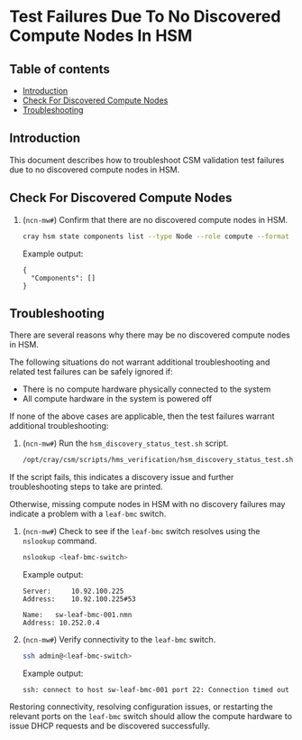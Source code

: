 # Test Failures Due To No Discovered Compute Nodes In HSM

## Table of contents

- [Introduction](#introduction)
- [Check For Discovered Compute Nodes](#check-for-discovered-compute-nodes)
- [Troubleshooting](#troubleshooting)

## Introduction

This document describes how to troubleshoot CSM validation test failures due to no discovered compute nodes in HSM.

## Check For Discovered Compute Nodes

1. (`ncn-mw#`) Confirm that there are no discovered compute nodes in HSM.

    ```bash
    cray hsm state components list --type Node --role compute --format json
    ```

    Example output:

    ```text
    {
      "Components": []
    }
    ```

## Troubleshooting

There are several reasons why there may be no discovered compute nodes in HSM.

The following situations do not warrant additional troubleshooting and related test failures can be safely ignored if:

- There is no compute hardware physically connected to the system
- All compute hardware in the system is powered off

If none of the above cases are applicable, then the test failures warrant additional troubleshooting:

1. (`ncn-mw#`) Run the `hsm_discovery_status_test.sh` script.

    ```bash
    /opt/cray/csm/scripts/hms_verification/hsm_discovery_status_test.sh
    ```

If the script fails, this indicates a discovery issue and further troubleshooting steps to take are printed.

Otherwise, missing compute nodes in HSM with no discovery failures may indicate a problem with a `leaf-bmc` switch.

1. (`ncn-mw#`) Check to see if the `leaf-bmc` switch resolves using the `nslookup` command.

    ```bash
    nslookup <leaf-bmc-switch>
    ```

    Example output:

    ```text
    Server:     10.92.100.225
    Address:    10.92.100.225#53

    Name:   sw-leaf-bmc-001.nmn
    Address: 10.252.0.4
    ```

1. (`ncn-mw#`) Verify connectivity to the `leaf-bmc` switch.

    ```bash
    ssh admin@<leaf-bmc-switch>
    ```

    Example output:

    ```text
    ssh: connect to host sw-leaf-bmc-001 port 22: Connection timed out
    ```

Restoring connectivity, resolving configuration issues, or restarting the relevant ports on the `leaf-bmc` switch should allow the compute hardware to issue DHCP requests and be discovered successfully.
